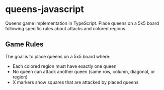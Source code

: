 # queens-javascript

Queens game implementation in TypeScript. Place queens on a 5x5 board following specific rules about attacks and colored regions.

## Game Rules

The goal is to place queens on a 5x5 board where:
- Each colored region must have exactly one queen
- No queen can attack another queen (same row, column, diagonal, or region)
- X markers show squares that are attacked by placed queens
